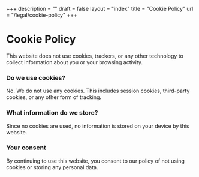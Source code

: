 +++
description = ""
draft = false
layout = "index"
title = "Cookie Policy"
url = "/legal/cookie-policy"
+++

# Cookie Policy
This website does not use cookies, trackers, or any other technology to collect information about you or your browsing activity.

### Do we use cookies?
No. We do not use any cookies. This includes session cookies, third-party cookies, or any other form of tracking.

### What information do we store?
Since no cookies are used, no information is stored on your device by this website.

### Your consent
By continuing to use this website, you consent to our policy of not using cookies or storing any personal data.
